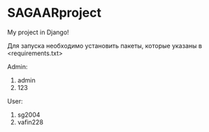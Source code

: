 # SAGAARproject

My project in Django!

Для запуска необходимо установить пакеты, которые указаны в <requirements.txt>

Admin:
1. admin
2. 123

User:
1. sg2004
2. vafin228
